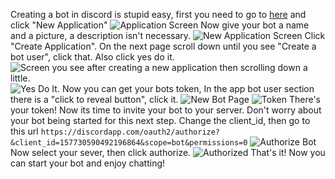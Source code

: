 Creating a bot in discord is stupid easy, first you need to go to [here](https://discordapp.com/developers/applications/me) and click "New Application"
![Application Screen](http://i.imgur.com/2IAdY5y.png)
Now give your bot a name and a picture, a description isn't necessary.
![New Application Screen](http://i.imgur.com/e9jorKd.png)
Click "Create Application". On the next page scroll down until you see "Create a bot user", click that. Also click yes do it.
![Screen you see after creating a new application then scrolling down a little.](http://i.imgur.com/lnWW6EK.png)
![Yes Do It.](http://i.imgur.com/zs4HzdZ.png)
Now you can get your bots token, In the app bot user section there is a "click to reveal button", click it.
![New Bot Page](http://i.imgur.com/CZNFK0D.png)
![Token](http://i.imgur.com/L0UlYL4.png)
There's your token! Now its time to invite your bot to your server. Don't worry about your bot being started for this next step. Change the client_id, then go to this url ```https://discordapp.com/oauth2/authorize?&client_id=157730590492196864&scope=bot&permissions=0```
![Authorize Bot](http://i.imgur.com/Kqwbyjc.png)
Now select your sever, then click authorize.
![Authorized](http://i.imgur.com/huo5Hjp.png)
That's it! Now you can start your bot and enjoy chatting!